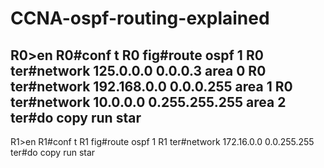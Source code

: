 # CCNA-ospf-routing-explained
R0>en
R0#conf t
R0 fig#route ospf 1
R0 ter#network 125.0.0.0 0.0.0.3 area 0
R0 ter#network 192.168.0.0 0.0.0.255 area 1
R0 ter#network 10.0.0.0 0.255.255.255 area 2
ter#do copy run star
-------
R1>en
R1#conf t
R1 fig#route ospf 1
R1 ter#network 172.16.0.0 0.0.255.255
ter#do copy run star
